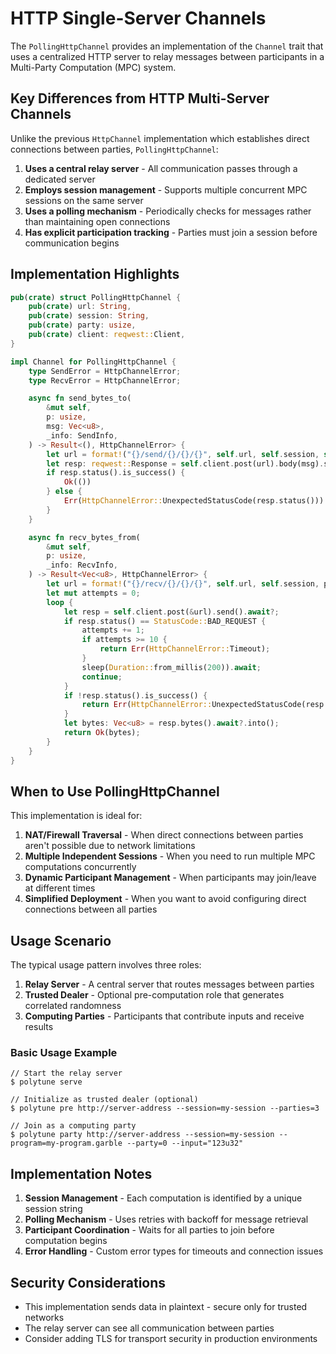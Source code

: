 # HTTP Single-Server Channels

The `PollingHttpChannel` provides an implementation of the `Channel` trait that uses a centralized HTTP server to relay messages between participants in a Multi-Party Computation (MPC) system.

## Key Differences from HTTP Multi-Server Channels

Unlike the previous `HttpChannel` implementation which establishes direct connections between parties, `PollingHttpChannel`:

1. **Uses a central relay server** - All communication passes through a dedicated server
2. **Employs session management** - Supports multiple concurrent MPC sessions on the same server
3. **Uses a polling mechanism** - Periodically checks for messages rather than maintaining open connections
4. **Has explicit participation tracking** - Parties must join a session before communication begins

## Implementation Highlights

```rust
pub(crate) struct PollingHttpChannel {
    pub(crate) url: String,
    pub(crate) session: String,
    pub(crate) party: usize,
    pub(crate) client: reqwest::Client,
}

impl Channel for PollingHttpChannel {
    type SendError = HttpChannelError;
    type RecvError = HttpChannelError;

    async fn send_bytes_to(
        &mut self,
        p: usize,
        msg: Vec<u8>,
        _info: SendInfo,
    ) -> Result<(), HttpChannelError> {
        let url = format!("{}/send/{}/{}/{}", self.url, self.session, self.party, p);
        let resp: reqwest::Response = self.client.post(url).body(msg).send().await?;
        if resp.status().is_success() {
            Ok(())
        } else {
            Err(HttpChannelError::UnexpectedStatusCode(resp.status()))
        }
    }

    async fn recv_bytes_from(
        &mut self,
        p: usize,
        _info: RecvInfo,
    ) -> Result<Vec<u8>, HttpChannelError> {
        let url = format!("{}/recv/{}/{}/{}", self.url, self.session, p, self.party);
        let mut attempts = 0;
        loop {
            let resp = self.client.post(&url).send().await?;
            if resp.status() == StatusCode::BAD_REQUEST {
                attempts += 1;
                if attempts >= 10 {
                    return Err(HttpChannelError::Timeout);
                }
                sleep(Duration::from_millis(200)).await;
                continue;
            }
            if !resp.status().is_success() {
                return Err(HttpChannelError::UnexpectedStatusCode(resp.status()));
            }
            let bytes: Vec<u8> = resp.bytes().await?.into();
            return Ok(bytes);
        }
    }
}
```

## When to Use PollingHttpChannel

This implementation is ideal for:

1. **NAT/Firewall Traversal** - When direct connections between parties aren't possible due to network limitations
2. **Multiple Independent Sessions** - When you need to run multiple MPC computations concurrently
3. **Dynamic Participant Management** - When participants may join/leave at different times
4. **Simplified Deployment** - When you want to avoid configuring direct connections between all parties

## Usage Scenario

The typical usage pattern involves three roles:

1. **Relay Server** - A central server that routes messages between parties
2. **Trusted Dealer** - Optional pre-computation role that generates correlated randomness
3. **Computing Parties** - Participants that contribute inputs and receive results

### Basic Usage Example

```shell
// Start the relay server
$ polytune serve

// Initialize as trusted dealer (optional)
$ polytune pre http://server-address --session=my-session --parties=3

// Join as a computing party
$ polytune party http://server-address --session=my-session --program=my-program.garble --party=0 --input="123u32"
```

## Implementation Notes

1. **Session Management** - Each computation is identified by a unique session string
2. **Polling Mechanism** - Uses retries with backoff for message retrieval
3. **Participant Coordination** - Waits for all parties to join before computation begins
4. **Error Handling** - Custom error types for timeouts and connection issues

## Security Considerations

- This implementation sends data in plaintext - secure only for trusted networks
- The relay server can see all communication between parties
- Consider adding TLS for transport security in production environments
